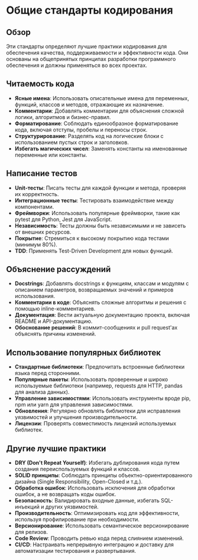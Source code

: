 # Общие стандарты кодирования

## Обзор

Эти стандарты определяют лучшие практики кодирования для обеспечения качества, поддерживаемости и эффективности кода. Они основаны на общепринятых принципах разработки программного обеспечения и должны применяться во всех проектах.

## Читаемость кода

- **Ясные имена**: Использовать описательные имена для переменных, функций, классов и методов, отражающие их назначение.
- **Комментарии**: Добавлять комментарии для объяснения сложной логики, алгоритмов и бизнес-правил.
- **Форматирование**: Соблюдать единообразное форматирование кода, включая отступы, пробелы и переносы строк.
- **Структурирование**: Разделять код на логические блоки с использованием пустых строк и заголовков.
- **Избегать магических чисел**: Заменять константы на именованные переменные или константы.

## Написание тестов

- **Unit-тесты**: Писать тесты для каждой функции и метода, проверяя их корректность.
- **Интеграционные тесты**: Тестировать взаимодействие между компонентами.
- **Фреймворки**: Использовать популярные фреймворки, такие как pytest для Python, Jest для JavaScript.
- **Независимость**: Тесты должны быть независимыми и не зависеть от внешних ресурсов.
- **Покрытие**: Стремиться к высокому покрытию кода тестами (минимум 80%).
- **TDD**: Применять Test-Driven Development для новых функций.

## Объяснение рассуждений

- **Docstrings**: Добавлять docstrings к функциям, классам и модулям с описанием параметров, возвращаемых значений и примеров использования.
- **Комментарии в коде**: Объяснять сложные алгоритмы и решения с помощью inline-комментариев.
- **Документация**: Вести актуальную документацию проекта, включая README и API-документацию.
- **Обоснование решений**: В коммит-сообщениях и pull request'ах объяснять причины изменений.

## Использование популярных библиотек

- **Стандартные библиотеки**: Предпочитать встроенные библиотеки языка перед сторонними.
- **Популярные пакеты**: Использовать проверенные и широко используемые библиотеки (например, requests для HTTP, pandas для анализа данных).
- **Управление зависимостями**: Использовать инструменты вроде pip, npm или yarn для управления зависимостями.
- **Обновления**: Регулярно обновлять библиотеки для исправления уязвимостей и улучшения производительности.
- **Лицензии**: Проверять совместимость лицензий используемых библиотек.

## Другие лучшие практики

- **DRY (Don't Repeat Yourself)**: Избегать дублирования кода путем создания переиспользуемых функций и классов.
- **SOLID принципы**: Соблюдать принципы объектно-ориентированного дизайна (Single Responsibility, Open-Closed и т.д.).
- **Обработка ошибок**: Использовать исключения для обработки ошибок, а не возвращать коды ошибок.
- **Безопасность**: Валидировать входные данные, избегать SQL-инъекций и других уязвимостей.
- **Производительность**: Оптимизировать код для эффективности, используя профилирование при необходимости.
- **Версионирование**: Использовать семантическое версионирование для релизов.
- **Code Review**: Проводить ревью кода перед слиянием изменений.
- **CI/CD**: Настраивать непрерывную интеграцию и доставку для автоматизации тестирования и развертывания.